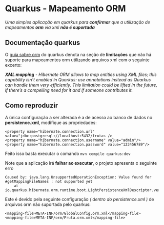 # Quarkus - Mapeamento ORM
_Uma simples aplicação em quarkus para **confirmar** que a utilização de mapeamentos **orm** via xml **não é suportada**_

## Documentação quarkus
O [guia sobre orm](https://quarkus.io/guides/hibernate-orm#hibernate-orm-in-development-mode) do quarkus denota na seção de **limitações** que não há suporte para mapeamentos orm utilizando arquivos xml com o seguinte excerto:

_**XML mapping** - 
Hibernate ORM allows to map entities using XML files; this capability isn’t enabled in Quarkus: use annotations instead as Quarkus can handle them very efficiently. This limitation could be lifted in the future, if there’s a compelling need for it and if someone contributes it._

## Como reproduzir
A única configuração a ser alterada é a de acesso ao banco de dados no **persistence.xml**, modifique as propriedades:

```
<property name="hibernate.connection.url" value="jdbc:postgresql://localhost:5432/frutas />
<property name="hibernate.connection.username" value="admin"/>
<property name="hibernate.connection.password" value="123456789"/>
```

Feito isso basta executar o comando ``mvn compile quarkus:dev``


Note que a aplicação irá **falhar ao executar**, o projeto apresenta o seguinte erro

```
Caused by: java.lang.UnsupportedOperationException: Value found for #getMappingFileNames : not supported yet
	at io.quarkus.hibernate.orm.runtime.boot.LightPersistenceXmlDescriptor.verifyIgnoredFields(LightPersistenceXmlDescriptor.java:53)
```

Este é devido pela seguinte configuração _( dentro do persistence.xml )_ de arquivos orm não suportada pelo quarkus:

```
<mapping-file>META-INF/orm/GlobalConfig.orm.xml</mapping-file>
<mapping-file>META-INF/orm/Fruta.orm.xml</mapping-file>
```
